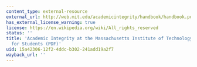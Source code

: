 ```yaml
---
content_type: external-resource
external_url: http://web.mit.edu/academicintegrity/handbook/handbook.pdf
has_external_license_warning: true
license: https://en.wikipedia.org/wiki/All_rights_reserved
status: ''
title: 'Academic Integrity at the Massachusetts Institute of Technology: A Handbook
  for Students (PDF)'
uid: 15a42306-12f2-4ddc-b302-241add19a2f7
wayback_url: ''
---
```

